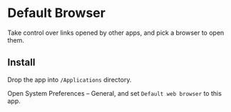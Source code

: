Default Browser
==

Take control over links opened by other apps, and pick a browser to open them.

Install
--

Drop the app into `/Applications` directory.

Open System Preferences – General, and set `Default web browser` to this app.
